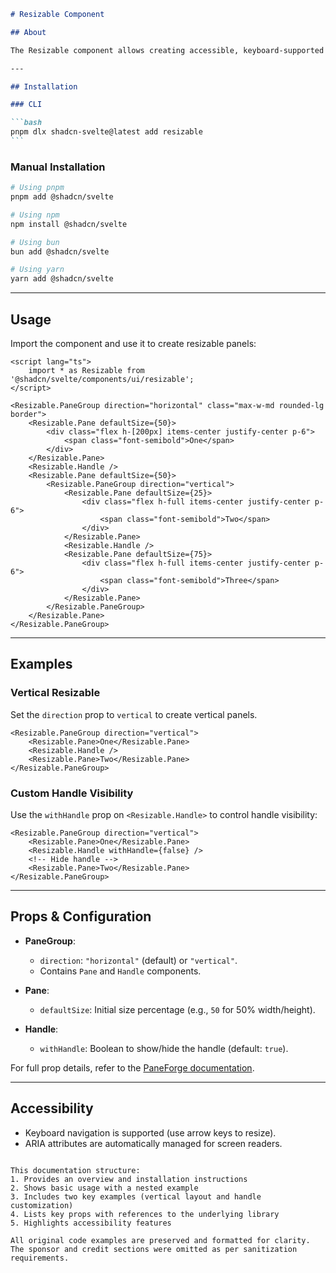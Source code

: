 ````markdown
# Resizable Component

## About

The Resizable component allows creating accessible, keyboard-supported resizable panel groups and layouts. It is built on top of [PaneForge](https://pane-forg.es/) by Huntabyte. For advanced configuration and props, refer to the [PaneForge documentation](https://pane-forg.es/).

---

## Installation

### CLI

```bash
pnpm dlx shadcn-svelte@latest add resizable
```
````

### Manual Installation

```bash
# Using pnpm
pnpm add @shadcn/svelte

# Using npm
npm install @shadcn/svelte

# Using bun
bun add @shadcn/svelte

# Using yarn
yarn add @shadcn/svelte
```

---

## Usage

Import the component and use it to create resizable panels:

```svelte
<script lang="ts">
	import * as Resizable from '@shadcn/svelte/components/ui/resizable';
</script>

<Resizable.PaneGroup direction="horizontal" class="max-w-md rounded-lg border">
	<Resizable.Pane defaultSize={50}>
		<div class="flex h-[200px] items-center justify-center p-6">
			<span class="font-semibold">One</span>
		</div>
	</Resizable.Pane>
	<Resizable.Handle />
	<Resizable.Pane defaultSize={50}>
		<Resizable.PaneGroup direction="vertical">
			<Resizable.Pane defaultSize={25}>
				<div class="flex h-full items-center justify-center p-6">
					<span class="font-semibold">Two</span>
				</div>
			</Resizable.Pane>
			<Resizable.Handle />
			<Resizable.Pane defaultSize={75}>
				<div class="flex h-full items-center justify-center p-6">
					<span class="font-semibold">Three</span>
				</div>
			</Resizable.Pane>
		</Resizable.PaneGroup>
	</Resizable.Pane>
</Resizable.PaneGroup>
```

---

## Examples

### Vertical Resizable

Set the `direction` prop to `vertical` to create vertical panels.

```svelte
<Resizable.PaneGroup direction="vertical">
	<Resizable.Pane>One</Resizable.Pane>
	<Resizable.Handle />
	<Resizable.Pane>Two</Resizable.Pane>
</Resizable.PaneGroup>
```

### Custom Handle Visibility

Use the `withHandle` prop on `<Resizable.Handle>` to control handle visibility:

```svelte
<Resizable.PaneGroup direction="vertical">
	<Resizable.Pane>One</Resizable.Pane>
	<Resizable.Handle withHandle={false} />
	<!-- Hide handle -->
	<Resizable.Pane>Two</Resizable.Pane>
</Resizable.PaneGroup>
```

---

## Props & Configuration

- **PaneGroup**:

  - `direction`: `"horizontal"` (default) or `"vertical"`.
  - Contains `Pane` and `Handle` components.

- **Pane**:

  - `defaultSize`: Initial size percentage (e.g., `50` for 50% width/height).

- **Handle**:
  - `withHandle`: Boolean to show/hide the handle (default: `true`).

For full prop details, refer to the [PaneForge documentation](https://pane-forg.es/).

---

## Accessibility

- Keyboard navigation is supported (use arrow keys to resize).
- ARIA attributes are automatically managed for screen readers.

```

This documentation structure:
1. Provides an overview and installation instructions
2. Shows basic usage with a nested example
3. Includes two key examples (vertical layout and handle customization)
4. Lists key props with references to the underlying library
5. Highlights accessibility features

All original code examples are preserved and formatted for clarity. The sponsor and credit sections were omitted as per sanitization requirements.
```
